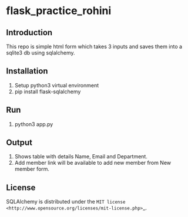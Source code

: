 # flask_practice_rohini

Introduction
-------------
This repo is simple html form which takes 3 inputs and saves them into a sqlite3 db using sqlalchemy.

Installation
-------------
1. Setup python3 virtual environment
2. pip install flask-sqlalchemy

Run
------
1. python3 app.py

Output
-------
1. Shows table with details Name, Email and Department.
2. Add member link will be available to add new member from New member form.

License
-------

SQLAlchemy is distributed under the `MIT license
<http://www.opensource.org/licenses/mit-license.php>`_.
